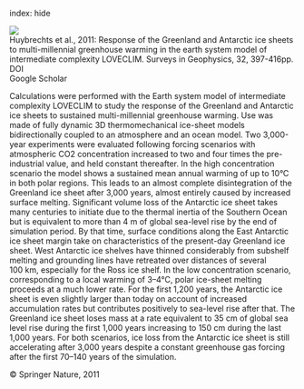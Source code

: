 index: hide

<div class="Citation">
    <div class="Citation-thumb CitationThumb-linked"  data-href="https://doi.org/10.1007/s10712-011-9131-5">
      <img src="https://static.claimspace.cloud/climate-study-static/refs/thumbs/13/Huybrechts_et_al_2011-thumb.png" />
    </div>

  <div class="Citation-body">
    <div class="Citation-text">Huybrechts et al., 2011: Response of the Greenland and Antarctic ice sheets to multi-millennial greenhouse warming in the earth system model of intermediate complexity LOVECLIM. <span class="Article-journal">Surveys in Geophysics, </span><span class="Article-volume">32, </span>397-416pp.</div>
    <div class="Citation-links">
      <div class="CitationLink" data-href="https://doi.org/10.1007/s10712-011-9131-5">
        <div class="CitationLink-icon CitationLink-Doi"></div>
        <div class="CitationLink-text">DOI</div>
      </div>
      <div class="CitationLink" data-href="https://scholar.google.com/scholar?q=10.1007/s10712-011-9131-5">
        <div class="CitationLink-icon CitationLink-Scholar"></div>
        <div class="CitationLink-text">Google Scholar</div>
      </div>
    </div>
  </div>
</div>

Calculations were performed with the Earth system model of intermediate complexity LOVECLIM to study the response of the Greenland and Antarctic ice sheets to sustained multi-millennial greenhouse warming. Use was made of fully dynamic 3D thermomechanical ice-sheet models bidirectionally coupled to an atmosphere and an ocean model. Two 3,000-year experiments were evaluated following forcing scenarios with atmospheric CO2 concentration increased to two and four times the pre-industrial value, and held constant thereafter. In the high concentration scenario the model shows a sustained mean annual warming of up to 10°C in both polar regions. This leads to an almost complete disintegration of the Greenland ice sheet after 3,000 years, almost entirely caused by increased surface melting. Significant volume loss of the Antarctic ice sheet takes many centuries to initiate due to the thermal inertia of the Southern Ocean but is equivalent to more than 4 m of global sea-level rise by the end of simulation period. By that time, surface conditions along the East Antarctic ice sheet margin take on characteristics of the present-day Greenland ice sheet. West Antarctic ice shelves have thinned considerably from subshelf melting and grounding lines have retreated over distances of several 100 km, especially for the Ross ice shelf. In the low concentration scenario, corresponding to a local warming of 3–4°C, polar ice-sheet melting proceeds at a much lower rate. For the first 1,200 years, the Antarctic ice sheet is even slightly larger than today on account of increased accumulation rates but contributes positively to sea-level rise after that. The Greenland ice sheet loses mass at a rate equivalent to 35 cm of global sea level rise during the first 1,000 years increasing to 150 cm during the last 1,000 years. For both scenarios, ice loss from the Antarctic ice sheet is still accelerating after 3,000 years despite a constant greenhouse gas forcing after the first 70–140 years of the simulation.

<div class="Citation-copy">
&copy; Springer Nature, 2011
</div>